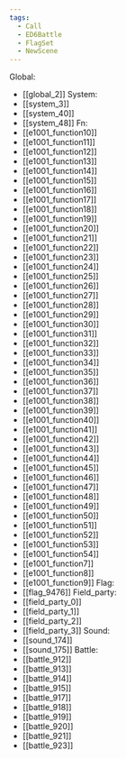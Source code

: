 ```yaml
---
tags:
  - Call
  - ED6Battle
  - FlagSet
  - NewScene
---
```

Global:
- [[global_2]]
System:
- [[system_3]]
- [[system_40]]
- [[system_48]]
Fn:
- [[e1001_function10]]
- [[e1001_function11]]
- [[e1001_function12]]
- [[e1001_function13]]
- [[e1001_function14]]
- [[e1001_function15]]
- [[e1001_function16]]
- [[e1001_function17]]
- [[e1001_function18]]
- [[e1001_function19]]
- [[e1001_function20]]
- [[e1001_function21]]
- [[e1001_function22]]
- [[e1001_function23]]
- [[e1001_function24]]
- [[e1001_function25]]
- [[e1001_function26]]
- [[e1001_function27]]
- [[e1001_function28]]
- [[e1001_function29]]
- [[e1001_function30]]
- [[e1001_function31]]
- [[e1001_function32]]
- [[e1001_function33]]
- [[e1001_function34]]
- [[e1001_function35]]
- [[e1001_function36]]
- [[e1001_function37]]
- [[e1001_function38]]
- [[e1001_function39]]
- [[e1001_function40]]
- [[e1001_function41]]
- [[e1001_function42]]
- [[e1001_function43]]
- [[e1001_function44]]
- [[e1001_function45]]
- [[e1001_function46]]
- [[e1001_function47]]
- [[e1001_function48]]
- [[e1001_function49]]
- [[e1001_function50]]
- [[e1001_function51]]
- [[e1001_function52]]
- [[e1001_function53]]
- [[e1001_function54]]
- [[e1001_function7]]
- [[e1001_function8]]
- [[e1001_function9]]
Flag:
- [[flag_9476]]
Field_party:
- [[field_party_0]]
- [[field_party_1]]
- [[field_party_2]]
- [[field_party_3]]
Sound:
- [[sound_174]]
- [[sound_175]]
Battle:
- [[battle_912]]
- [[battle_913]]
- [[battle_914]]
- [[battle_915]]
- [[battle_917]]
- [[battle_918]]
- [[battle_919]]
- [[battle_920]]
- [[battle_921]]
- [[battle_923]]
